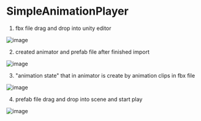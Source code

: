 # SimpleAnimationPlayer


1. fbx file drag and drop into unity editor

![image](https://github.com/boyrock/SimpleAnimationPlayer/blob/master/Screenshot/s01.png)

2. created animator and prefab file after finished import

![image](https://github.com/boyrock/SimpleAnimationPlayer/blob/master/Screenshot/s02.png)

3. "animation state" that in animator is create by animation clips in fbx file

![image](https://github.com/boyrock/SimpleAnimationPlayer/blob/master/Screenshot/s03.png)

4. prefab file drag and drop into scene and start play

![image](https://github.com/boyrock/SimpleAnimationPlayer/blob/master/Screenshot/s05.gif)

